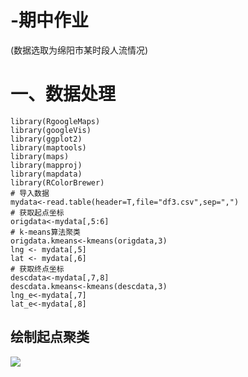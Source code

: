 -期中作业
=========
  (数据选取为绵阳市某时段人流情况)
# 一、数据处理
```
library(RgoogleMaps)
library(googleVis)
library(ggplot2)
library(maptools)
library(maps)
library(mapproj)
library(mapdata)
library(RColorBrewer)
# 导入数据
mydata<-read.table(header=T,file="df3.csv",sep=",")
# 获取起点坐标
origdata<-mydata[,5:6]
# k-means算法聚类
origdata.kmeans<-kmeans(origdata,3)
lng <- mydata[,5]
lat <- mydata[,6]
# 获取终点坐标
descdata<-mydata[,7,8]
descdata.kmeans<-kmeans(descdata,3)
lng_e<-mydata[,7]
lat_e<-mydata[,8]
```
## 绘制起点聚类
![](https://github.com/shengunxiansen/-/起点聚类.png)

